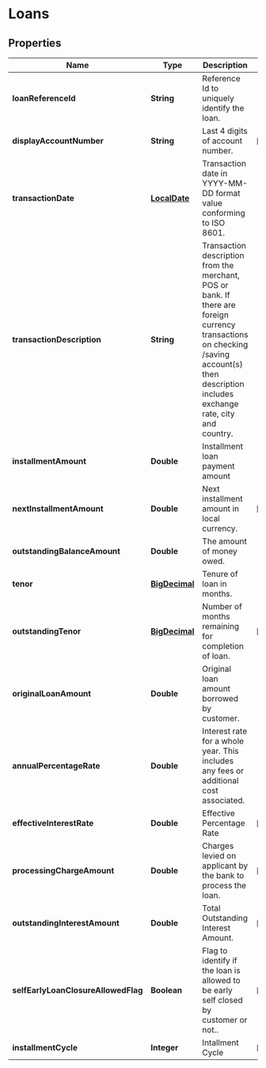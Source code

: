 # Loans

## Properties
Name | Type | Description | Notes
------------ | ------------- | ------------- | -------------
**loanReferenceId** | **String** | Reference Id to uniquely identify the loan.  | 
**displayAccountNumber** | **String** | Last 4 digits of account number.  |  [optional]
**transactionDate** | [**LocalDate**](LocalDate.md) | Transaction date in YYYY-MM-DD format value conforming to ISO 8601. | 
**transactionDescription** | **String** | Transaction description from the merchant, POS or bank. If there are foreign currency transactions on checking /saving account(s) then description includes exchange rate, city and country. | 
**installmentAmount** | **Double** | Installment loan payment amount | 
**nextInstallmentAmount** | **Double** | Next installment amount in local currency. |  [optional]
**outstandingBalanceAmount** | **Double** | The amount of money owed. | 
**tenor** | [**BigDecimal**](BigDecimal.md) | Tenure of loan in months. | 
**outstandingTenor** | [**BigDecimal**](BigDecimal.md) | Number of months remaining for completion of loan. |  [optional]
**originalLoanAmount** | **Double** | Original loan amount borrowed by customer. | 
**annualPercentageRate** | **Double** | Interest rate for a whole year. This includes any fees or additional cost associated. | 
**effectiveInterestRate** | **Double** | Effective Percentage Rate |  [optional]
**processingChargeAmount** | **Double** | Charges levied on applicant by the bank to process the loan. |  [optional]
**outstandingInterestAmount** | **Double** | Total Outstanding Interest Amount. |  [optional]
**selfEarlyLoanClosureAllowedFlag** | **Boolean** | Flag to identify if the loan is allowed to be early self closed by customer or not.. |  [optional]
**installmentCycle** | **Integer** | Intallment Cycle |  [optional]

